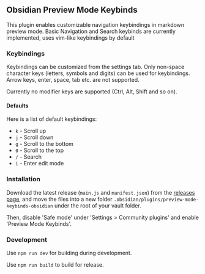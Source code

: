 ## Obsidian Preview Mode Keybinds

This plugin enables customizable navigation keybindings in markdown preview mode. Basic Navigation and Search keybinds are currently implemented, uses vim-like keybindings by default

### Keybindings

Keybindings can be customized from the settings tab. Only non-space character keys (letters, symbols and digits) can be used for keybindings. Arrow keys, enter, space, tab etc. are not supported.

Currently no modifier keys are supported (Ctrl, Alt, Shift and so on).



#### Defaults

Here is a list of default keybindings:

- `k` - Scroll up
- `j` - Scroll down
- `g` - Scroll to the bottom
- `0` - Scroll to the top
- `/` - Search
- `i` - Enter edit mode

### Installation

Download the latest release (`main.js` and `manifest.json`) from the [releases page](https://github.com/horriblename/preview-mode-keybinds-obsidian/releases), and move the files into a new folder `.obsidian/plugins/preview-mode-keybinds-obsidian` under the root of your vault folder.

Then, disable 'Safe mode' under 'Settings > Community plugins' and enable 'Preview Mode Keybinds'.

### Development

Use `npm run dev` for building during development.

Use `npm run build` to build for release.



